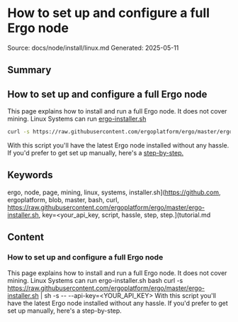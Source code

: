 # How to set up and configure a full Ergo node
Source: docs/node/install/linux.md
Generated: 2025-05-11

## Summary
## How to set up and configure a full Ergo node

This page explains how to install and run a full Ergo node. It does not cover mining. Linux Systems can run [ergo-installer.sh](https://github.com/ergoplatform/ergo/blob/master/ergo-installer.sh)

```bash
curl -s https://raw.githubusercontent.com/ergoplatform/ergo/master/ergo-installer.sh | sh -s -- --api-key=<YOUR_API_KEY>
```

With this script you'll have the latest Ergo node installed without any hassle. If you'd prefer to get set up manually, here's a [step-by-step.](tutorial.md)

## Keywords
ergo, node, page, mining, linux, systems, installer.sh](https://github.com, ergoplatform, blob, master, bash, curl, https://raw.githubusercontent.com/ergoplatform/ergo/master/ergo-installer.sh, key=<your_api_key, script, hassle, step, step.](tutorial.md

## Content
### How to set up and configure a full Ergo node
This page explains how to install and run a full Ergo node. It does not cover mining.
Linux Systems can run ergo-installer.sh
bash
curl -s https://raw.githubusercontent.com/ergoplatform/ergo/master/ergo-installer.sh | sh -s -- --api-key=<YOUR_API_KEY>
With this script you'll have the latest Ergo node installed without any hassle.
If you'd prefer to get set up manually, here's a step-by-step.

